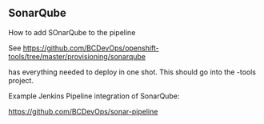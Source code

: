 
## SonarQube

How to add SOnarQube to the pipeline

See
https://github.com/BCDevOps/openshift-tools/tree/master/provisioning/sonarqube

has everything needed to deploy in one shot. This should go into the -tools project.

Example Jenkins Pipeline integration of SonarQube:

https://github.com/BCDevOps/sonar-pipeline
